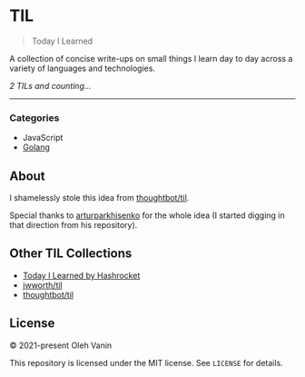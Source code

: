 # TIL

> Today I Learned

A collection of concise write-ups on small things I learn day to day across a
variety of languages and technologies.

_2 TILs and counting..._

---

### Categories

- JavaScript
- [Golang](go)

## About

I shamelessly stole this idea from
[thoughtbot/til](https://github.com/thoughtbot/til).

Special thanks to [arturparkhisenko](https://github.com/arturparkhisenko) for the whole idea (I started digging in that direction from his repository).

## Other TIL Collections

* [Today I Learned by Hashrocket](https://til.hashrocket.com)
* [jwworth/til](https://github.com/jwworth/til)
* [thoughtbot/til](https://github.com/thoughtbot/til)

## License

&copy; 2021-present Oleh Vanin

This repository is licensed under the MIT license. See `LICENSE` for
details.
